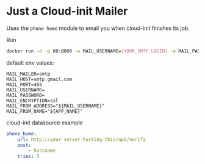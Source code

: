# Just a Cloud-init Mailer

Uses the `phone home` module to email you when cloud-init finishes its job.

Run

```bash
docker run -d -p 80:8000 -e MAIL_USERNAME=[YOUR_SMTP_LOGIN] -e MAIL_PASSWORD=[YOUR_SMTP_PASSWORD] knobik/cloud-init-mailer:latest
```

default env values:

```dotenv
MAIL_MAILER=smtp
MAIL_HOST=smtp.gmail.com
MAIL_PORT=465
MAIL_USERNAME=
MAIL_PASSWORD=
MAIL_ENCRYPTION=ssl
MAIL_FROM_ADDRESS="${MAIL_USERNAME}"
MAIL_FROM_NAME="${APP_NAME}"
```

cloud-init datasource example

```yaml
phone_home:
    url: http://your-server-hosting-this/api/norify
    post:
        - hostname
    tries: 3
```

